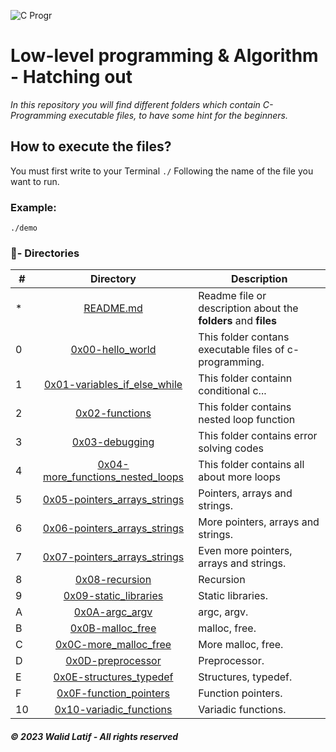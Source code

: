 ![C Progr]([https://user-images.githubusercontent.com/125874545/226924053-bd9423a6-6b45-455a-b379-3dc084da0fd2.png](https://encrypted-tbn0.gstatic.com/images?q=tbn:ANd9GcReaNpWkMhmASBQUPdvHvUeLQeE1BqiNa-fy6n6aKzyqBLnPg54HuJRI9bUbZq09z-EY9A&usqp=CAU))

# Low-level programming & Algorithm - Hatching out

_In this repository you will find different folders which contain C-Programming executable files, to have some hint for the beginners._

## How to execute the files?

You must first write to your Terminal `./` Following the name of the file you want to run.

### Example:
```
./demo
```

### :file_folder:- Directories

#|Directory|Description
---|:---:|---
*|[README.md](./README.md)| Readme file or description about the **folders** and __files__
0|[0x00-hello_world](./0x00-hello_world)|This folder contans executable files of c-programming.
1|[0x01-variables_if_else_while](./0x01-variables_if_else_while)|This folder containn conditional c...
2|[0x02-functions](./0x02-functions_nested_loops)|This folder contains nested loop function
3|[0x03-debugging](./0x03-debugging)|This folder contains error solving codes
4|[0x04-more_functions_nested_loops](./0x04-more_functions_nested_loops)|This folder contains all about more loops
5|[0x05-pointers_arrays_strings](./0x05-pointers_arrays_stringss)| Pointers, arrays and strings.
6|[0x06-pointers_arrays_strings](./0x06-pointers_arrays_stringss)| More pointers, arrays and strings.
7|[0x07-pointers_arrays_strings](./0x07-pointers_arrays_stringss)| Even more pointers, arrays and strings.
8|[0x08-recursion](./0x08-recursion)| Recursion
9|[0x09-static_libraries](./0x09-static_libraries)| Static libraries.
A|[0x0A-argc_argv](./0x0A-argc_argv)| argc, argv.
B|[0x0B-malloc_free](./0x0B-malloc_free)| malloc, free.
C|[0x0C-more_malloc_free](./0x0C-more_malloc_free)| More malloc, free.
D|[0x0D-preprocessor](./0x0D-preprocessor)| Preprocessor.
E|[0x0E-structures_typedef](./0x0E-structures_typedef)| Structures, typedef.
F|[0x0F-function_pointers](./0x0F-function_pointers)| Function pointers.
10|[0x10-variadic_functions](./0x10-variadic_functions)| Variadic functions.






##### © 2023 **Walid Latif - All rights reserved**
